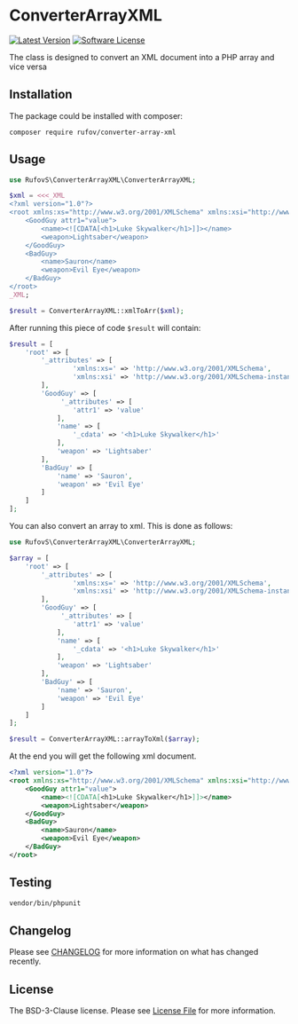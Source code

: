 # ConverterArrayXML

[![Latest Version](https://img.shields.io/github/release/rufovS/php-converter-array-xml.svg?style=flat-square)](https://github.com/rufovS/php-converter-array-xml/releases)
[![Software License](https://img.shields.io/badge/license-BSD_3_Clause-brightgreen.svg?style=flat-square)](LICENSE.md)
<!--
![Tests](https://github.com/rufovS/php-converter-array-xml/workflows/Tests/badge.svg)
[![Total Downloads](https://img.shields.io/packagist/dt/rufov/converter-array-xml.svg?style=flat-square)](https://packagist.org/packages/rufov/converter-array-xml)
-->

The class is designed to convert an XML document into a PHP array and vice versa

## Installation

The package could be installed with composer:

```
composer require rufov/converter-array-xml
```

## Usage
```php
use RufovS\ConverterArrayXML\ConverterArrayXML;

$xml = <<<_XML
<?xml version="1.0"?>
<root xmlns:xs="http://www.w3.org/2001/XMLSchema" xmlns:xsi="http://www.w3.org/2001/XMLSchema-instance">
    <GoodGuy attr1="value">
        <name><![CDATA[<h1>Luke Skywalker</h1>]]></name>
        <weapon>Lightsaber</weapon>
    </GoodGuy>
    <BadGuy>
        <name>Sauron</name>
        <weapon>Evil Eye</weapon>
    </BadGuy>
</root>
_XML;

$result = ConverterArrayXML::xmlToArr($xml);
```

After running this piece of code ```$result``` will contain:
```php
$result = [
    'root' => [
        '_attributes' => [
                'xmlns:xs=' => 'http://www.w3.org/2001/XMLSchema',
                'xmlns:xsi' => 'http://www.w3.org/2001/XMLSchema-instance'
        ],
        'GoodGuy' => [
             '_attributes' => [
                'attr1' => 'value'
            ],
            'name' => [
                '_cdata' => '<h1>Luke Skywalker</h1>'
            ],
            'weapon' => 'Lightsaber'
        ],
        'BadGuy' => [
            'name' => 'Sauron',
            'weapon' => 'Evil Eye'
        ]
    ]
];
```

You can also convert an array to xml. This is done as follows:
```php
use RufovS\ConverterArrayXML\ConverterArrayXML;

$array = [
    'root' => [
        '_attributes' => [
                'xmlns:xs=' => 'http://www.w3.org/2001/XMLSchema',
                'xmlns:xsi' => 'http://www.w3.org/2001/XMLSchema-instance'
        ],
        'GoodGuy' => [
             '_attributes' => [
                'attr1' => 'value'
            ],
            'name' => [
                '_cdata' => '<h1>Luke Skywalker</h1>'
            ],
            'weapon' => 'Lightsaber'
        ],
        'BadGuy' => [
            'name' => 'Sauron',
            'weapon' => 'Evil Eye'
        ]
    ]
];

$result = ConverterArrayXML::arrayToXml($array);
```

At the end you will get the following xml document.
```xml
<?xml version="1.0"?>
<root xmlns:xs="http://www.w3.org/2001/XMLSchema" xmlns:xsi="http://www.w3.org/2001/XMLSchema-instance">
    <GoodGuy attr1="value">
        <name><![CDATA[<h1>Luke Skywalker</h1>]]></name>
        <weapon>Lightsaber</weapon>
    </GoodGuy>
    <BadGuy>
        <name>Sauron</name>
        <weapon>Evil Eye</weapon>
    </BadGuy>
</root>
```

## Testing

```bash
vendor/bin/phpunit
```

## Changelog

Please see [CHANGELOG](CHANGELOG.md) for more information on what has changed recently.

## License

The BSD-3-Clause license. Please see [License File](LICENSE.md) for more information.
